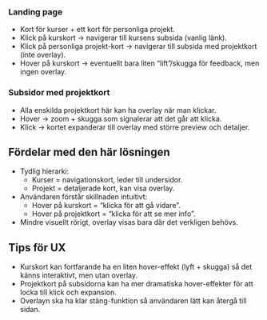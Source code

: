 

### Landing page
- Kort för kurser + ett kort för personliga projekt.
- Klick på kurskort → navigerar till kursens subsida (vanlig länk).
- Klick på personliga projekt-kort → navigerar till subsida med projektkort (inte overlay).
- Hover på kurskort → eventuellt bara liten “lift”/skugga för feedback, men ingen overlay.

### Subsidor med projektkort
- Alla enskilda projektkort här kan ha overlay när man klickar.
- Hover → zoom + skugga som signalerar att det går att klicka.
- Klick → kortet expanderar till overlay med större preview och detaljer.

## Fördelar med den här lösningen
- Tydlig hierarki:
  - Kurser = navigationskort, leder till undersidor.
  - Projekt = detaljerade kort, kan visa overlay.
- Användaren förstår skillnaden intuitivt:
  - Hover på kurskort = “klicka för att gå vidare”.
  - Hover på projektkort = “klicka för att se mer info”.
- Mindre visuellt rörigt, overlay visas bara där det verkligen behövs.

## Tips för UX
- Kurskort kan fortfarande ha en liten hover-effekt (lyft + skugga) så det känns interaktivt, men utan overlay.
- Projektkort på subsidorna kan ha mer dramatiska hover-effekter för att locka till klick och expansion.
- Overlayn ska ha klar stäng-funktion så användaren lätt kan återgå till sidan.
